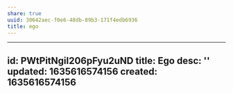 ```yaml
---
share: true
uuid: 30642aec-f0e6-48db-89b3-171f4edb6936
title: ego
---
```

---
id: PWtPitNgiI206pFyu2uND
title: Ego
desc: ''
updated: 1635616574156
created: 1635616574156
---


